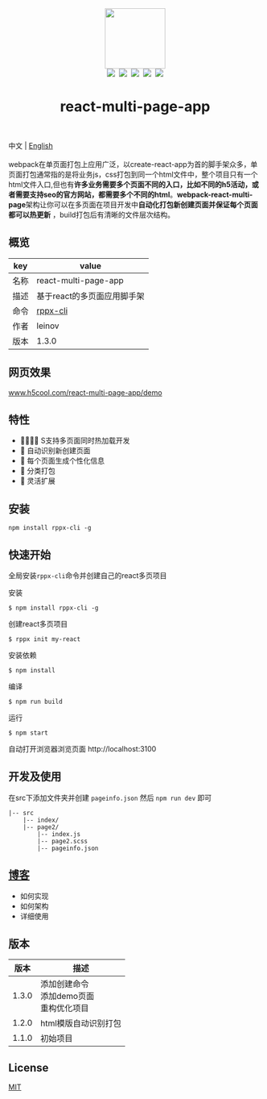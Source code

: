 <div align="center">
    <img width="120px" src="https://raw.githubusercontent.com/leinov/react-multi-page-app/master/react-multi.png" /><br>
    <div>
        <img src="https://img.shields.io/github/license/leinov/react-multi-page-app.svg" />&nbsp
        <img src="https://img.shields.io/github/forks/leinov/react-multi-page-app.svg" />&nbsp
        <img src="https://img.shields.io/github/stars/leinov/react-multi-page-app.svg">&nbsp
        <img src="https://img.shields.io/npm/dt/rppx-cli.svg" />&nbsp
        <img src="https://img.shields.io/npm/v/rppx-cli.svg?style=flat" />
    </div>
    <h1>react-multi-page-app</h1>
</div>
<br>

中文 | [English](README.md)
<br><br>
webpack在单页面打包上应用广泛，以create-react-app为首的脚手架众多，单页面打包通常指的是将业务js，css打包到同一个html文件中，整个项目只有一个html文件入口,但也有**许多业务需要多个页面不同的入口，比如不同的h5活动，或者需要支持seo的官方网站，都需要多个不同的html**。**webpack-react-multi-page**架构让你可以在多页面在项目开发中**自动化打包新创建页面并保证每个页面都可以热更新** ，build打包后有清晰的文件层次结构。



## 概览

key | value
---|---
名称 | react-multi-page-app
描述 | 基于react的多页面应用脚手架
命令 | [rppx-cli](https://github.com/leinov/rppx-cli)
作者 | leinov
版本 | 1.3.0


## 网页效果 
www.h5cool.com/react-multi-page-app/demo


## 特性
* 👩‍👩‍👧‍👧 S支持多页面同时热加载开发
* 📇 自动识别新创建页面
* 📝 每个页面生成个性化信息
* 🚻 分类打包
* 🔗 灵活扩展
 

## 安装
```
npm install rppx-cli -g

```

## 快速开始

全局安装```rppx-cli```命令并创建自己的react多页项目

安装 
```
$ npm install rppx-cli -g
```
创建react多页项目

```
$ rppx init my-react
```

安装依赖

```
$ npm install 
```
编译

```
$ npm run build
```

运行
```
$ npm start
```

自动打开浏览器浏览页面 http://localhost:3100 

## 开发及使用
在src下添加文件夹并创建 ```pageinfo.json``` 然后 ```npm run dev``` 即可
```
|-- src
    |-- index/
    |-- page2/
        |-- index.js
        |-- page2.scss
        |-- pageinfo.json
```

## [博客](https://github.com/leinov/react-multi-page-app/issues/1)
* 如何实现
* 如何架构
* 详细使用
## 版本

版本 | 描述
---|---
1.3.0 | 添加创建命令<br> 添加demo页面 <br> 重构优化项目 
1.2.0 | html模版自动识别打包
1.1.0 | 初始项目

## License
[MIT](https://opensource.org/licenses/MIT)